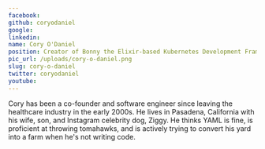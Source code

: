 ```yaml
---
facebook: 
github: coryodaniel
google: 
linkedin: 
name: Cory O'Daniel
position: Creator of Bonny the Elixir-based Kubernetes Development Framework and the k8s Elixir client
pic_url: /uploads/cory-o-daniel.png
slug: cory-o-daniel
twitter: coryodaniel
youtube: 
---
```

<p>Cory has been a co-founder and software engineer since leaving the healthcare industry in the early 2000s. He lives in Pasadena, California with his wife, son, and Instagram celebrity dog, Ziggy. He thinks YAML is fine, is proficient at throwing tomahawks, and is actively trying to convert his yard into a farm when he&#39;s not writing code.</p>
